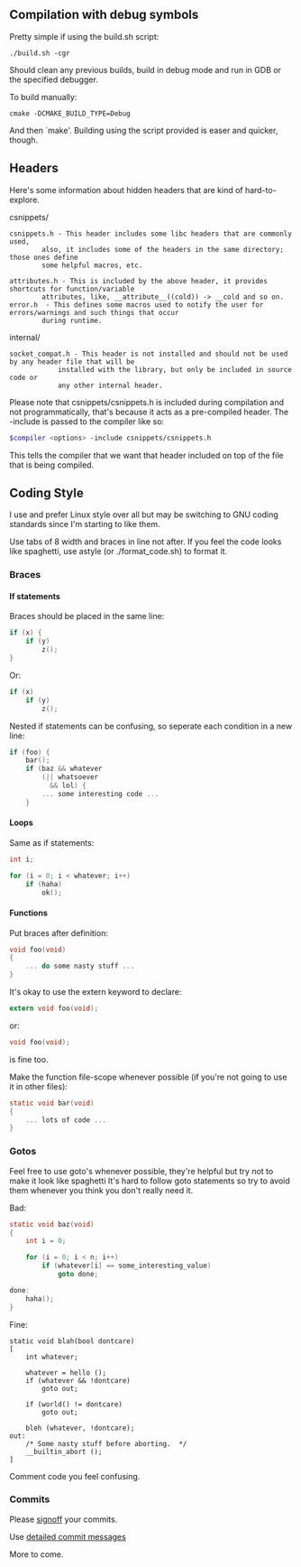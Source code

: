 ## Compilation with debug symbols

Pretty simple if using the build.sh script:
```
./build.sh -cgr
```
Should clean any previous builds, build in debug mode and run in GDB or the specified debugger.

To build manually:
```
cmake -DCMAKE_BUILD_TYPE=Debug
```
And then `make'.  Building using the script provided is easer and quicker, though.

## Headers

Here's some information about hidden headers that are kind of hard-to-explore.

csnippets/

	csnippets.h - This header includes some libc headers that are commonly used,
			also, it includes some of the headers in the same directory; those ones define
			some helpful macros, etc.

	attributes.h - This is included by the above header, it provides shortcuts for function/variable
			attributes, like, __attribute__((cold)) -> __cold and so on.
	error.h  - This defines some macros used to notify the user for errors/warnings and such things that occur
			during runtime.

internal/

	socket_compat.h - This header is not installed and should not be used by any header file that will be
				installed with the library, but only be included in source code or
				any other internal header.

Please note that csnippets/csnippets.h is included during compilation and not programmatically,
that's because it acts as a pre-compiled header.  The -include is passed to the compiler like so:
```sh
$compiler <options> -include csnippets/csnippets.h
```
This tells the compiler that we want that header included on top of the file that is being compiled.

## Coding Style

I use and prefer Linux style over all but may be switching to GNU coding standards since I'm starting to like them.

Use tabs of 8 width and braces in line not after.  If you feel the code looks like spaghetti, use astyle (or ./format_code.sh) to format it.

### Braces

#### If statements

Braces should be placed in the same line:
```c
if (x) {
	if (y)
		z();
}
```
Or:
```c
if (x)
	if (y)
		z();
```

Nested if statements can be confusing, so seperate each condition in a new line:
```c
if (foo) {
	bar();
	if (baz && whatever
	    (|| whatsoever
	      && lol) {
		... some interesting code ...	 
	}
```

#### Loops

Same as if statements:
```c
int i;

for (i = 0; i < whatever; i++)
	if (haha)
		ok();
```

#### Functions
Put braces after definition:
```c
void foo(void)
{
	... do some nasty stuff ...
}
```

It's okay to use the extern keyword to declare:
```c
extern void foo(void);
```
or:
```c
void foo(void);
```
is fine too.

Make the function file-scope whenever possible (if you're not going to use it in other files):
```c
static void bar(void)
{
	... lots of code ...
}
```

### Gotos

Feel free to use goto's whenever possible, they're helpful but try not to make it look like spaghetti
It's hard to follow goto statements so try to avoid them whenever you think you don't really need it.

Bad:
```c
static void baz(void)
{
	int i = 0;

	for (i = 0; i < n; i++)
		if (whatever[i] == some_interesting_value)
			goto done;

done:
	haha();
}
```
Fine:
```
static void blah(bool dontcare)
[
	int whatever;

	whatever = hello ();
	if (whatever && !dontcare)
		goto out;

	if (world() != dontcare)
		goto out;

	bleh (whatever, !dontcare);
out:
	/* Some nasty stuff before aborting.  */
	__builtin_abort ();
]
```

Comment code you feel confusing.

### Commits

Please [signoff](http://gerrit.googlecode.com/svn/documentation/2.0/user-signedoffby.html) your commits.

Use [detailed commit messages](http://tbaggery.com/2008/04/19/a-note-about-git-commit-messages.html)

More to come.

